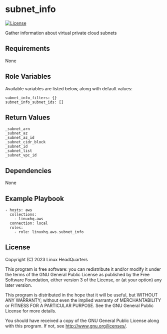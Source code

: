 # subnet\_info

[![License](https://img.shields.io/badge/license-GPLv3-lightgreen)](https://www.gnu.org/licenses/gpl-3.0.en.html#license-text)

Gather information about virtual private cloud subnets

## Requirements

None

## Role Variables

Available variables are listed below, along with default values:

    subnet_info_filters: {}
    subnet_info_subnet_ids: []

## Return Values

    _subnet_arn
    _subnet_az
    _subnet_az_id
    _subnet_cidr_block
    _subnet_id
    _subnet_list
    _subnet_vpc_id

## Dependencies

None

## Example Playbook

    - hosts: aws
      collections:
        - linuxhq.aws
      connection: local
      roles:
        - role: linuxhq.aws.subnet_info

## License

Copyright (C) 2023 Linux HeadQuarters

This program is free software: you can redistribute it and/or modify
it under the terms of the GNU General Public License as published by
the Free Software Foundation, either version 3 of the License, or
(at your option) any later version.

This program is distributed in the hope that it will be useful,
but WITHOUT ANY WARRANTY; without even the implied warranty of
MERCHANTABILITY or FITNESS FOR A PARTICULAR PURPOSE. See the
GNU General Public License for more details.

You should have received a copy of the GNU General Public License
along with this program. If not, see <http://www.gnu.org/licenses/>.
